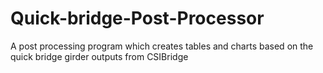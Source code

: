 # Quick-bridge-Post-Processor
A post processing program which creates tables and charts based on the quick bridge girder outputs from CSIBridge
